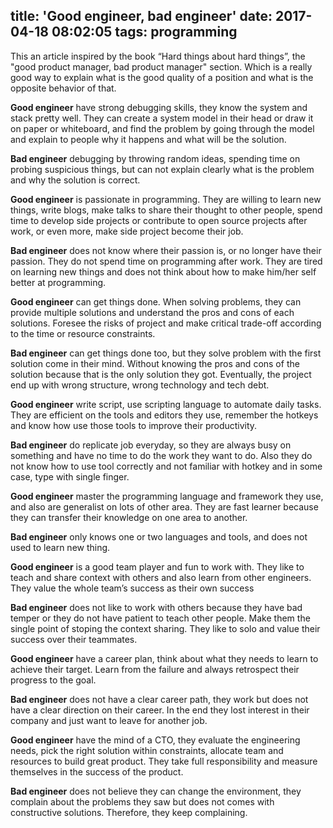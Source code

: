 title: 'Good engineer, bad engineer'
date: 2017-04-18 08:02:05
tags: programming
---

This an article inspired by the book “Hard things about hard things”, the "good product manager, bad product manager" section. Which is a really good way to explain what is the good quality of a position and what is the opposite behavior of that.

<!-- more -->

**Good engineer** have strong debugging skills, they know the system and stack pretty well. They can create a system model in their head or draw it on paper or whiteboard, and find the problem by going through the model and explain to people why it happens and what will be the solution.

**Bad engineer** debugging by throwing random ideas, spending time on probing suspicious things, but can not explain clearly what is the problem and why the solution is correct.


**Good engineer** is passionate in programming. They are willing to learn new things, write blogs, make talks to share their thought to other people, spend time to develop side projects or contribute to open source projects after work, or even more, make side project become their job.

**Bad engineer** does not know where their passion is, or no longer have their passion. They do not spend time on programming after work. They are tired on learning new things and does not think about how to make him/her self better at programming.


**Good engineer** can get things done. When solving problems, they can provide multiple solutions and understand the pros and cons of each solutions. Foresee the risks of project and make critical trade-off according to the time or resource constraints.

**Bad engineer** can get things done too, but they solve problem with the first solution come in their mind. Without knowing the pros and cons of the solution because that is the only solution they got. Eventually, the project end up with wrong structure, wrong technology and tech debt.


**Good engineer** write script, use scripting language to automate daily tasks. They are efficient on the tools and editors they use, remember the hotkeys and know how use those tools to improve their productivity.

**Bad engineer** do replicate job everyday, so they are always busy on something and have no time to do the work they want to do. Also they do not know how to use tool correctly and not familiar with hotkey and in some case, type with single finger.


**Good engineer** master the programming language and framework they use, and also are generalist on lots of other area. They are fast learner because they can transfer their knowledge on one area to another.

**Bad engineer** only knows one or two languages and tools, and does not used to learn new thing.


**Good engineer** is a good team player and fun to work with. They like to teach and share context with others and also learn from other engineers. They value the whole team’s success as their own success

**Bad engineer** does not like to work with others because they have bad temper or they do not have patient to teach other people. Make them the single point of stoping the context sharing. They like to solo and value their success over their teammates.


**Good engineer** have a career plan, think about what they needs to learn to achieve their target. Learn from the failure and always retrospect their progress to the goal.

**Bad engineer** does not have a clear career path, they work but does not have a clear direction on their career. In the end they lost interest in their company and just want to leave for another job.


**Good engineer** have the mind of a CTO, they evaluate the engineering needs, pick the right solution within constraints, allocate team and resources to build great product. They take full responsibility and measure themselves in the success of the product.

**Bad engineer** does not believe they can change the environment, they complain about the problems they saw but does not comes with constructive solutions. Therefore, they keep complaining.
